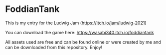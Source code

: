 # FoddianTank
This is my entry for the Ludwig Jam (https://itch.io/jam/ludwig-2021)

You can download the game here: https://wasabi340.itch.io/foddiantank

All assets used are free and can be found online or were created by me and can be downloaded from this repository. Enjoy!
